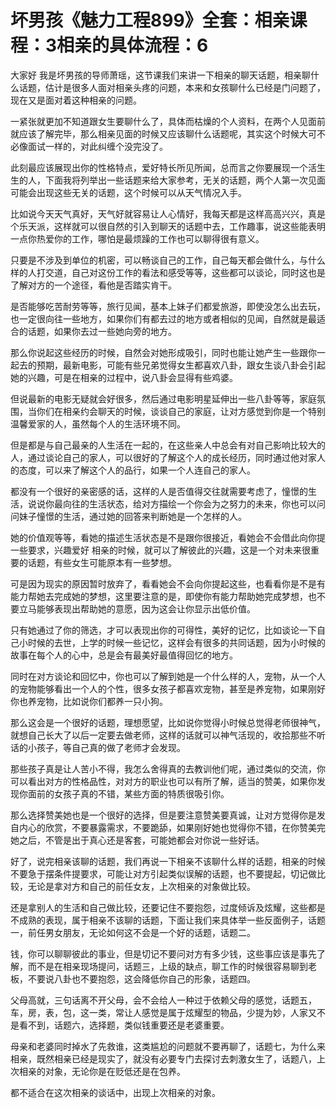 # 坏男孩《魅力工程899》全套：相亲课程：3相亲的具体流程：6

大家好 我是坏男孩的导师萧瑶，这节课我们来讲一下相亲的聊天话题，相亲聊什么话题，估计是很多人面对相亲头疼的问题，本来和女孩聊什么已经是门问题了，现在又是面对着这种相亲的问题。

一紧张就更加不知道跟女生要聊什么了，具体而枯燥的个人资料，在两个人见面前就应该了解完毕，那么相亲见面的时候又应该聊什么话题呢，其实这个时候大可不必像面试一样的，对此纠缠个没完没了。

此刻最应该展现出你的性格特点，爱好特长所见所闻，总而言之你要展现一个活生生的人，下面我将列举出一些话题来给大家参考，无关的话题，两个人第一次见面可能会出现这些无关的话题，这个时候可以从天气情况入手。

比如说今天天气真好，天气好就容易让人心情好，我每天都是这样高高兴兴，真是个乐天派，这样就可以很自然的引入到聊天的话题中去，工作趣事，说这些能表明一点你热爱你的工作，哪怕是最烦躁的工作也可以聊得很有意义。

只要是不涉及到单位的机密，可以畅谈自己的工作，自己每天都会做什么，与什么样的人打交道，自己对这份工作的看法和感受等等，这些都可以谈论，同时这也是了解对方的一个途径，看他是否踏实肯干。

是否能够吃苦耐劳等等，旅行见闻，基本上妹子们都爱旅游，即使没怎么出去玩，也一定很向往一些地方，如果你们有都去过的地方或者相似的见闻，自然就是最适合的话题，如果你去过一些她向旁的地方。

那么你说起这些经历的时候，自然会对她形成吸引，同时也能让她产生一些跟你一起去的预期，最新电影，可能有些兄弟觉得女生都喜欢八卦，跟女生谈八卦会引起她的兴趣，可是在相亲的过程中，说八卦会显得有些鸡婆。

但说最新的电影无疑就会好很多，然后通过电影明星延伸出一些八卦等等，家庭氛围，当你们在相亲约会聊天的时候，谈谈自己的家庭，让对方感觉到你是一个特别温馨爱家的人，虽然每个人的生活环境不同。

但是都是与自己最亲的人生活在一起的，在这些亲人中总会有对自己影响比较大的人，通过谈论自己的家人，可以很好的了解这个人的成长经历，同时通过他对家人的态度，可以来了解这个人的品行，如果一个人连自己的家人。

都没有一个很好的亲密感的话，这样的人是否值得交往就需要考虑了，憧憬的生活，说说你最向往的生活状态，给对方描绘一个你会为之努力的未来，你也可以问问妹子憧憬的生活，通过她的回答来判断她是一个怎样的人。

她的价值观等等，看她的描述生活状态是不是跟你很接近，看她会不会借此向你提一些要求，兴趣爱好 相亲的时候，就可以了解彼此的兴趣，这是一个对未来很重要的话题，有些女生可能原本有一些梦想。

可是因为现实的原因暂时放弃了，看看她会不会向你提起这些，也看看你是不是有能力帮她去完成她的梦想，这里要注意的是，即使你有能力帮助她完成梦想，也不要立马能够表现出帮助她的意愿，因为这会让你显示出低价值。

只有她通过了你的筛选，才可以表现出你的可得性，美好的记忆，比如谈论一下自己小时候的去世，上学的时候一些记忆，这样会有很多的共同话题，因为小时候的故事在每个人的心中，总是会有最美好最值得回忆的地方。

同时在对方谈论和回忆中，你也可以了解到她是一个什么样的人，宠物，从一个人的宠物能够看出一个人的个性，很多女孩子都喜欢宠物，甚至是养宠物，如果刚好你也养宠物，比如说你们都养一只小狗。

那么这会是一个很好的话题，理想愿望，比如说你觉得小时候总觉得老师很神气，就想自己长大了以后一定要去做老师，这样的话就可以神气活现的，收拾那些不听话的小孩子，等自己真的做了老师才会发现。

那些孩子真是让人苦小不得，我怎么舍得真的去教训他们呢，通过类似的交流，你可以看出对方的性格品性，对对方的职业也可以有所了解，适当的赞美，如果你发现你面前的女孩子真的不错，某些方面的特质很吸引你。

那么选择赞美她也是一个很好的选择，但是要注意赞美要真诚，让对方觉得你是发自内心的欣赏，不要暴露需求，不要跪舔，如果刚好她也觉得你不错，在你赞美完她之后，不管是出于真心还是客套，可能她都会对你说一些好话。

好了，说完相亲该聊的话题，我们再说一下相亲不该聊什么样的话题，相亲的时候不要急于摆条件提要求，可能让对方引起类似误解的话题，也不要提起，切记做比较，无论是拿对方和自己的前任女友，上次相亲的对象做比较。

还是拿别人的生活和自己做比较，还要记住不要抱怨，过度倾诉及炫耀，这些都是不成熟的表现，属于相亲不该聊的话题，下面让我们来具体举一些反面例子，话题一，前任男女朋友，无论如何这不会是一个好的话题，话题二。

钱，你可以聊聊彼此的事业，但是切记不要问对方有多少钱，这些事应该是事先了解，而不是在相亲现场提问，话题三，上级的缺点，聊工作的时候很容易聊到老板，不要说八卦也不要抱怨，这会降低你自己的形象，话题四。

父母高就，三句话离不开父母，会不会给人一种过于依赖父母的感觉，话题五，车，房，表，包，这一类，常让人感觉是属于炫耀型的物品，少提为妙，人家又不是看不到，话题六，选择题，类似钱重要还是老婆重要。

母亲和老婆同时掉水了先救谁，这类尴尬的问题就不要再聊了，话题七，为什么来相亲，既然相亲已经是现实了，就没有必要专门去探讨去刺激女生了，话题八，上次相亲的对象，无论你是在贬低还是在包养。

都不适合在这次相亲的谈话中，出现上次相亲的对象。